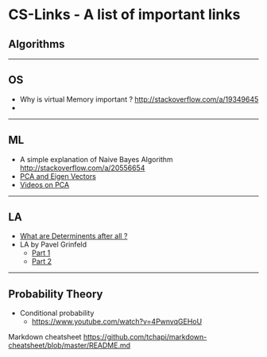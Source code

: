# CS-Links - A list of important links 



## Algorithms ##

---
## OS ##
* Why is virtual Memory important ?
http://stackoverflow.com/a/19349645
* 

---

## ML ##
* A simple explanation of Naive Bayes Algorithm
http://stackoverflow.com/a/20556654
* [PCA and Eigen Vectors](https://georgemdallas.wordpress.com/2013/10/30/principal-component-analysis-4-dummies-eigenvectors-eigenvalues-and-dimension-reduction/)
* [Videos on PCA](https://www.youtube.com/watch?v=fKivxsVlycs&index=4&list=PLBv09BD7ez_5_yapAg86Od6JeeypkS4YM)
---

## LA ##
* [What are Determinents after all ?](https://www.youtube.com/watch?v=CEbrxYGpfZY)
* LA by  Pavel Grinfeld
    * [Part 1](https://www.youtube.com/playlist?list=PLlXfTHzgMRUKXD88IdzS14F4NxAZudSmv)
    * [Part 2](https://www.youtube.com/playlist?list=PLlXfTHzgMRUIqYrutsFXCOmiqKUgOgGJ5)

---

## Probability Theory ##
 * Conditional probability 
   * https://www.youtube.com/watch?v=4PwnvqGEHoU 


Markdown cheatsheet
https://github.com/tchapi/markdown-cheatsheet/blob/master/README.md
